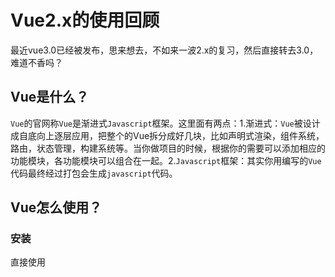 # Vue2.x的使用回顾

最近vue3.0已经被发布，思来想去，不如来一波2.x的复习，然后直接转去3.0，难道不香吗？

## Vue是什么？

`Vue`的官网称`Vue`是渐进式`Javascript`框架。这里面有两点：1.渐进式：`Vue`被设计成自底向上逐层应用，把整个的Vue拆分成好几块，比如声明式渲染，组件系统，路由，状态管理，构建系统等。当你做项目的时候，根据你的需要可以添加相应的功能模块，各功能模块可以组合在一起。2.`Javascript`框架：其实你用编写的`Vue`代码最终经过打包会生成`javascript`代码。

## Vue怎么使用？

### 安装

直接使用<script>便签引入

```js
<script src="https://cdn.jsdelivr.net/npm/vue/dist/vue.js"></script>
```

### 使用

创建一个hello world

```html
<body>
    <div id="app">{{msg}}</div>
    <script src="https://cdn.jsdelivr.net/npm/vue/dist/vue.js"></script>
    <script>
      app = new Vue({
        el: '#app',
        data: {
          msg: 'hello world'
        }
      });
    </script>
</body>
```

通过`script`中引入`Vue`之后，会在全局暴露一个`Vue`对象构造器，我们可以通过配置构造器里的参数进行初始化。`Vue`是典型的`MVVM`框架，所以我们需要`VIew`层就是标签内容，`Model`层就是我们`Vue`实例化中的参数配置，而`ViewModel`就是`Vue`内部做的事情。当我们将`View`视图层和`Model`数据层通过配置`el`属性进行绑定之后，我们后续的操作只需要聚焦到数据逻辑上来就行了，至于页面的刷新或者改变等操作交给`Vue`内部进行操作就行了，我们暂时不用关心。

### 语法

1. 插值表达式：{{}}

   当我们需要使用`Vue`实例中的`data`中的数据的时候，我们可以通过差值表达式进行绑定，`Vue`中的数据是响应式的，所以当我们`data`中的数据发生变化的时候，`View`中的使用`data`的地方也会相应的变化。

   ```html
   <div id="app">{{msg}}</div>
   <script src="https://cdn.jsdelivr.net/npm/vue/dist/vue.js"></script>
   <script>
       app = new Vue({
           el: '#app',
           data: {
               msg: 'hello world'
           }
       });
   </script>
   ```

   当我们在控制台中输入`app.$data.msg = 'happy world'`，相应的页面中显示也会发生变化。由此我们可以`console.log(app)`，我们会看到打出很多`$`开头的属性，这些属性是暴露给我们的，我们可以直接使用，至于以`_`开头的额属性，这是`Vue`内部调用的属性，比如`Typescript`会有`private`，`public`等，而`javascript`中没有这种修饰符，所以通过 `_`来标识内部的属性，不建议使用，因为它会经常改变。
   
   我们发现当我们获取属性的时候，比如`$data`里面的属性，会比较麻烦，因此`Vue`也将`$data`等的属性直接代理到当前`Vue`的实例上面，我们也可以通过`app.msg`来获取`$data`上的属性`msg`。
   
2. 动态绑定参数：v-bind或：

   当我们给标签绑定属性的时候：

   ```html
   <div title="title">
   </div>
   ```

   这样就给`div`绑定了一个`title`属性，此时`title`的内容就是`title`，但是我们想改变`title`的值，如果使用原生的方法，就要获取`dom`的属性，然后改变。此时Vue提供了一个动态参数的指令：`v-bind`，我们可以书写如下：

   ```html
   <div id="app" v-bind:title="title">
       
   </div>
   <script>
   app = new Vue({
       el: "#app",
       data: {
           title: '这是title'
       }
   })
   </script>
   ```

   这样我们就将标签中的title属性和Vue中的data进行了绑定，如果我们需要改变标签中的title，直接通过更改Vue实例中的title属性就可以。v-bind还有一个简便的写法就是 `:`.

3. 事件处理：v-on

   当我们给`dom`添加点击事件的时候，原生的方法就是我们获取到这个`dom`，然后通过`addEventListener`添加事件。`Vue`为了方便我们的书写和开发效率，使用了`v-on`指令，如下：

   ```html
   <div id="app" v-on:click="handleClick">
       
   </div>
   <script>
   app = new Vue({
       el: "#app",
       methods: {
           handleClick (e) {
               console.log(e)
           }
       }
   })
   </script>
   ```

   此时就是给`div`绑定了一个点击事件，点击之后调用`handleClick`函数，注意一定要在Vue的配置项中添加`methods`属性。在`handleClick`函数中，我们还可以获取当前`dom`事件，通过第一个参数`e`获取。

   但是，如果我们需要往函数里面传参数的时候，此时函数的第一个参数就不是当前`dom`事件了。

   ```html
   <div id="app" v-on:click="handleClick(1)">
       
   </div>
   <script>
   app = new Vue({
       el: "#app",
       methods: {
           handleClick (e) {
               console.log(e)
           }
       }
   })
   </script>
   ```

   此时打印的`e`就是1，那么我们如何才能获取到当前`dom`事件呢？我们可以在`handleClick`中在传入一个`$event`的参数：

   ```html
   <div id="app" v-on:click="handleClick(1, $event)">
       
   </div>
   <script>
   app = new Vue({
       el: "#app",
       methods: {
           handleClick (arg, e) {
               console.log(e)
           }
       }
   })
   </script>
   ```

   此时的`e`就是当前`dom`事件。`v-on`还有一个简便的写法：`@`，比如`v-on:click` 也可以写成`@click`。

4. 计算属性：computed

   上述的插值表达式中可以写表达式，比如我们将`msg`的内容翻转表示：

   ```html
   <div id="app">
       {{msg.split('').reverse().join('')}}
   </div>
   <script>
   app = new Vue({
       el: "#app",
       data: {
           msg: 'hello world'
       }
   })
   </script>
   ```

   比如上述的方式，虽然可以实现我们需要的功能，但是在插值表达值中这样写太过冗余，还有一个就是不能让别人一眼看出你的意图，所以通过`computed`可以解决上面问题：

   ```html
   <div id="app">
       {{reverseMsg}}
   </div>
   <script>
   app = new Vue({
       el: "#app",
       data: {
           msg: 'hello world'
       },
       computed: {
           resverMsg () {
               return this.msg.split('').reverse().join('')
           }
       }
   })
   </script>
   ```

   以上的操作，我们也可以使用`methods`来实现，具体操作如下：

   ```html
   <div id="app">
       {{reverseMessage()}}
   </div>
   <script>
   app = new Vue({
       el: "#app",
       data: {
           msg: 'hello world'
       },
       methods: {
           reverseMessage () {
               return this.msg.split('').reverse().join('')
           }
       }
   })
   </script>
   ```

   那么`methods`和`computed`有什么区别呢？

   ```html
   <div id="app">
       {{reverseMessage()}} - {{reverseMsg}}
   </div>
   <script>
   app = new Vue({
       el: "#app",
       data: {
           msg: 'hello world'
       },
       methods: {
           reverseMessage () {
               console.log(1)
               return this.msg.split('').reverse().join('')
           }
       },
       computed: {
           reverseMsg () {
               console.log(2)
               return this.msg.split('').reverse().join('')
           }
       }
   })
   </script>
   ```

   当我们在控制台窗口输入`app.reverseMsg`不会打印出2，当我们在控制台输入`app.reverseMessage()`的时候会打印出1。也就是说，每次`methods`中的属性都会执行，而`computed`中的属性是有缓存的，当`computed`中所依赖的值发生改变的时候，此时的`computed`才会再次执行。

5. 侦听器：watch

   Vue还提供了一种更通用的方式来观察和响应Vue实例上的数据的变化。

   ```html
   <div id="app">
       {{msg}}
   </div>
   <script>
   app = new Vue({
       el: "#app",
       data: {
           msg: 'hello world'
       },
       watch: {
           msg (newVal, oldVal) {
   			console.log(newVal, oldVal)
           }
       }
   })
   </script>
   ```

   当我们在控制台中改变msg的时候，会触发侦听器函数的执行。

   有人可能发现了，这个`watch`是不是和`computed`可以实现一样的效果，答案是肯定的。

   ```html
   <div id="app">
       {{reverseMessage}} - {{reverseMsg}}
   </div>
   <script>
   app = new Vue({
       el: "#app",
       data: {
           msg: 'hello world',
           reverseMessage: ''
       },
       watch: {
           msg (newVal, oldVal) {
               this.reverseMessage = newVal.split('').reverse().join('')
           }
       },
       computed: {
           reverseMsg () {
               return this.msg.split('').reverse().join('')
           }
       }
   })
   </script>
   ```

   有人发现这样是不行的，刚开始进来`watch`中的函数并没有执行，这时我们可以通过更改选项来实现。

   ```html
   <div id="app">
       {{reverseMessage}} - {{reverseMsg}}
   </div>
   <script>
   app = new Vue({
       el: "#app",
       data: {
           msg: 'hello world',
           reverseMessage: ''
       },
       watch: {
           msg: {
               immediate: true,
               handler (newVal, oldVal) {
               	this.reverseMessage = newVal.split('').reverse().join('')
           	}
           }
       },
       computed: {
           reverseMsg () {
               return this.msg.split('').reverse().join('')
           }
       }
   })
   </script>
   ```

   `watch`和`computed`的区别：`watch`是监听一个，改变多个；而`computed`是监听多个，改变一个。

   当我们监听对象的时候：

   ```html
   <div id="app">{{info.a}}</div>
   <script>
       app = new Vue({
        el: '#app',
           data: {
               msg: 'hello world',
               reverseMessage: '',
               info: {
                   a: 1,
                   b: 2
               }
           },
           watch: {
               info(newVal, oldVal) {
                   console.log(123);
               }
           }
       });
   </script>   
   ```
   
   当我们在控制台中输入`app.info.a = 123`，此时视图中的数据变化了，但是没有触发`watch`中的函数执行，要想触发函数执行，需要：
   
   ```html
   <div id="app">{{info.a}}</div>
   <script>
       app = new Vue({
           el: '#app',
           data: {
               msg: 'hello world',
               reverseMessage: '',
               info: {
                   a: 1,
                   b: 2
               }
           },
           watch: {
               info: {
                   deep: true,
                   handler(newVal, oldVal) {
                       console.log(123);
                   }
               }
           }
       });
   </script>
   ```
   
   这样当`info.a`发生改变的时候，就可以触发这个函数了。但是此时，无论我是个改变`info.a`还是`info.b`都会触发这个函数，能不能我只改变`info.a`的时候才触发这个函数：
   
   ```html
   <div id="app">{{info.a}}-{{info.b}}</div>
   <script>
       app = new Vue({
           el: '#app',
           data: {
               msg: 'hello world',
               reverseMessage: '',
               info: {
                   a: 1,
                   b: 2
               }
           },
           watch: {
               'info.a'(newVal, oldVal) {
                       console.log(123);
                   }
           }
       });
   </script>
   ```
   
   这样就可以值监听`info.a`的变化了。
   
6. 条件渲染：v-if，v-else-if，v-show

   条件渲染其实和我们平时`javascript`中使用的`if`语句有相似之处，只不过条件渲染的指令我们放在标签中使用。

   ```html
   <div id="app" v-if="show">
       show
   </div>
   <script>
   app = new Vue({
       el: '#app',
       data:{
           show: true
       }
   })
   </script>
   ```

   当show为true的时候，dom才渲染。

   `v-show`和`v-if`的区别：`v-show`无论是否是`true`都会渲染，只不过是通过`true`来判断`dom`的`display`的属性是显示还是隐藏，`v-if`则只有在`true`的情况下，才会渲染。相比较，如果需要来回切换显示的话，使用`v-show`是比较理想的。

7. 列表渲染：v-for

   v-for`的作用就是可以遍历数组或者对象，如下:

   - 遍历对象

     ```html
     <div id="app">
              <ul>
                  <li v-for="(item, key) in lists">{{ item }} - {{key}}</li>
              </ul>
     </div>
     <script>
          app = new Vue({
              el: '#app',
              data: {
                  lists: {
                      111: {
                          name: 'xiaohong',
                          age: 18
                      },
                      222: {
                          name: 'xiaohei',
                          age: 19
                      }
                  }
              }
          });
      </script>
     ```
     
       如果`v-for`是两个参数的话，第一个参数就是属性值，第二个值就是属性。
     
      如果是三个参数的话，第三个参数就是`index`值。
     
      但是`for`出来的结果不会跟你在对象中的写的顺序是一致的，会因为`key`的值发生顺序的变化（`key`的值会根据前后顺序重新排列，然后遍历出来的结果会发生变化）。
     
   - 遍历数组
   
     ```html
     <div id="app">
           <ul>
             <li v-for="(item, index ) in list">{{ item }} - {{index}}</li>
           </ul>
         </div>
         <script>
           app = new Vue({
             el: '#app',
             data: {
               list: [
                 {
                   name: 'xiaohong',
                   age: 18
                 },
                 {
                   name: 'xiaohei',
                age: 17
                 }
            ]
             },
             watch: {
               'info.a'(newVal, oldVal) {
                 console.log(123);
               }
             }
           });
         </script>
     ```
   
     遍历数组最多有两个参数：第一个参数是每一项的`value`，第二个参数是`index`值。
   
      最后，可以通过在`v-for`的同一个标签内动态的绑定`key`的值，注意此时`key的唯一性，不要使用数组的index`作为`key`。加`key`的目的是，在`virtual dom`做`diff`算法的时候，会给性能提供部分优化。
   
   ```HTML
   <div id="app">
          <ul>
              <li v-for="(item, key ) in list" :key="item.name">
                  {{ item }} - {{key}}
              </li>
          </ul>
      </div>
      <script>
       app = new Vue({
              el: '#app',
           data: {
                  list: [
                   {
                          name: 'xiaohong',
                          age: 18
                      },
                      {
                          name: 'xiaohei',
                          age: 17
                      }
                  ]
              }
          });
      </script>  
   ```

8. class和style绑定

   - class绑定：

     `class`的绑定我们可以使用动态绑定参数的语法来实现：

     1. 绑定的class是一个对象

        ```html
        <style>
            .red {
                color:red;
            }
            .size {
                font-size: 20px;
            }
        </style>
        <div id="app" :class="classes">
            
        </div>
        <script>
        app = new Vue({
            el: '#app',
            data: {
                classes: {
                    red: true,
                    size:false
                }
            }
        })
        </script>
        ```

     2. 绑定的是一个数组

        ```html
        <style>
            .red {
                color:red;
            }
            .size {
                font-size: 20px;
            }
        </style>
        <div id="app" :class="classes">
            
        </div>
        <script>
        app = new Vue({
            el: '#app',
            data: {
                classes: ['red', 'size']
            }
        })
        </script>
        ```

     3. 绑定的数组中包含对象属性

        ```html
        <style>
            .red {
                color:red;
            }
            .size {
                font-size: 20px;
            }
        </style>
        <div id="app" :class="classes">
            
        </div>
        <script>
        app = new Vue({
            el: '#app',
            data: {
                classes: ['red', {
                    size: false
                }]
            }
        })
        </script>
        ```

   - style的绑定

     1. 绑定的是一个对象：

        ```html
        <div id="app" :style="style">
            
        </div>
        <script>
        app = new Vue({
            el: '#app',
            data: {
                style: {
                    color: 'red',
                    fontSize: '20px'
                }
            }
        })
        </script>
        ```

        注意：在对象中比如`font-size`这种羊肉串式的写法需要改成驼峰写法：`fontSize`。

     2. 绑定的是一个数组
     
        ```html
        <div id="app" :style="style">
            
        </div>
        <script>
        app = new Vue({
            el: '#app',
            data: {
                style: [{
                    color:'red'
                }, {
                    fontSize: '20px'
                }]
            }
        })
        </script>
        ```

9. input表单

   获取表单中输入的值：当我们输入的发生变化的时候，怎么获取到`input`中输入的值

   ```html
   <div id="app">
       <input type="text" @input="handleInput" />
   </div>
   <script>
   app = new Vue({
       el: '#app',
       methods: {
           handleInput(e) {
               console.log(e.target.value)
           }
       }
   })
   </script>
   ```

   当我们输入的数据发生变化的时候，会触发标签的`input`事件，通过获取`input`事件中的`e.target.value`可以获取到输入`input`框的值。

   如果我们要求刚开始的时候`input`中是有值显示的，则

   ```html
   <div id="app">
       <input type="text" :value="msg" @input="handleInput" />
   </div>
   <script>
   app = new Vue({
       el: '#app',
       data: {
           msg: '123'
       },
       methods: {
           handleInput(e) {
               console.log(e.target.value)
               this.msg = e.target.value
           }
       }
   })
   </script>
   ```

   即开始`input`框中显示的是`msg`的值，当`input`框中的值发生变化的时候，又将`input`中最新的值赋值给`msg`，所以这样就达到了双向数据绑定的效果，我们可以通过以下方式进行简写，和上述效果一样。

   ```html
   <div id="app">
       <input type="text" v-model="msg" />
   </div>
   <script>
   app = new Vue({
       el: '#app',
       msg: '123'
   })
   </script>
   ```

   上面我们抛出的事件是`input`，绑定的值是`value`的值.`v-model`还可以为内部不同的输入元素使用不同的`property`并抛出不同的事件。

   1. `checkbox`和`radio`使用`checked` `property`和`change`事件

      - 不用v-model的时候

        ```html
        <div id="app">
            {{isChecked}}
            <input type="checkbox" :checked="isChecked" @change="handleChange" />
        </div>
        <script>
            app = new Vue({
                el: '#app',
                data: {
                    isChecked: true
                },
                methods: {
                    handleChange(e) {
                        console.log(e.target.value);
                        this.isChecked = e.target.checked;
                    }
                }
            });
        </script>
        ```

      - 使用`v-model`的时候

        ```html
        <div id="app">
            {{isChecked}}
            <input type="checkbox" v-model="isChecked" />
        </div>
        <script>
            app = new Vue({
                el: '#app',
                data: {
                    isChecked: true
                }
            });
        </script>
        ```

   2. `text` 和` textarea` 元素使用 `value` property 和 `input` 事件；

   3. `select` 字段将 `value` 作为` prop` 并将 `change` 作为事件。
